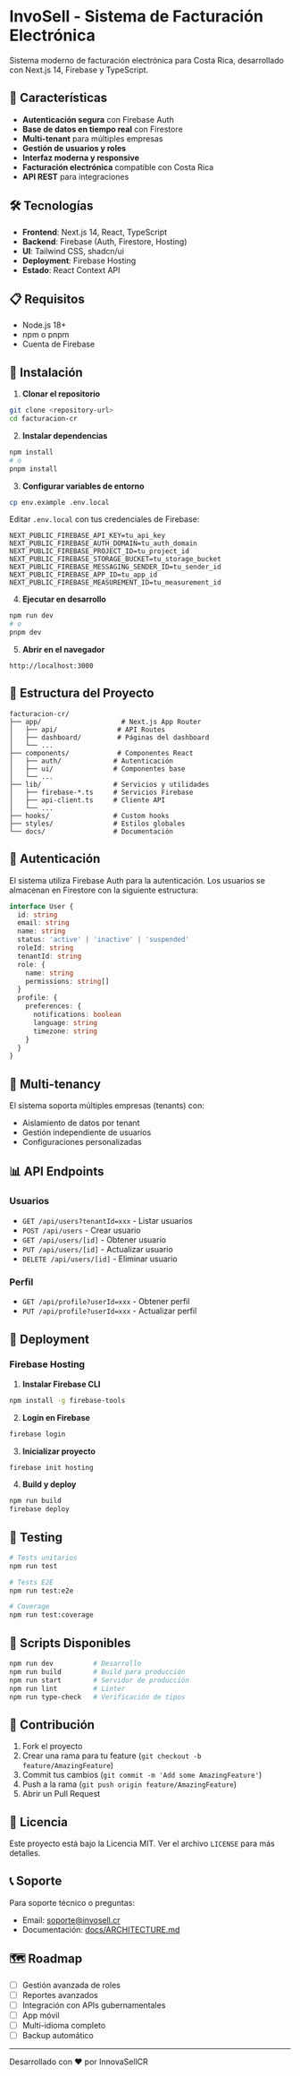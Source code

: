 # InvoSell - Sistema de Facturación Electrónica

Sistema moderno de facturación electrónica para Costa Rica, desarrollado con Next.js 14, Firebase y TypeScript.

## 🚀 Características

- **Autenticación segura** con Firebase Auth
- **Base de datos en tiempo real** con Firestore
- **Multi-tenant** para múltiples empresas
- **Gestión de usuarios y roles**
- **Interfaz moderna y responsive**
- **Facturación electrónica** compatible con Costa Rica
- **API REST** para integraciones

## 🛠️ Tecnologías

- **Frontend**: Next.js 14, React, TypeScript
- **Backend**: Firebase (Auth, Firestore, Hosting)
- **UI**: Tailwind CSS, shadcn/ui
- **Deployment**: Firebase Hosting
- **Estado**: React Context API

## 📋 Requisitos

- Node.js 18+
- npm o pnpm
- Cuenta de Firebase

## 🔧 Instalación

1. **Clonar el repositorio**
```bash
git clone <repository-url>
cd facturacion-cr
```

2. **Instalar dependencias**
```bash
npm install
# o
pnpm install
```

3. **Configurar variables de entorno**
```bash
cp env.example .env.local
```

Editar `.env.local` con tus credenciales de Firebase:
```env
NEXT_PUBLIC_FIREBASE_API_KEY=tu_api_key
NEXT_PUBLIC_FIREBASE_AUTH_DOMAIN=tu_auth_domain
NEXT_PUBLIC_FIREBASE_PROJECT_ID=tu_project_id
NEXT_PUBLIC_FIREBASE_STORAGE_BUCKET=tu_storage_bucket
NEXT_PUBLIC_FIREBASE_MESSAGING_SENDER_ID=tu_sender_id
NEXT_PUBLIC_FIREBASE_APP_ID=tu_app_id
NEXT_PUBLIC_FIREBASE_MEASUREMENT_ID=tu_measurement_id
```

4. **Ejecutar en desarrollo**
```bash
npm run dev
# o
pnpm dev
```

5. **Abrir en el navegador**
```
http://localhost:3000
```

## 📁 Estructura del Proyecto

```
facturacion-cr/
├── app/                    # Next.js App Router
│   ├── api/               # API Routes
│   ├── dashboard/         # Páginas del dashboard
│   └── ...
├── components/            # Componentes React
│   ├── auth/             # Autenticación
│   ├── ui/               # Componentes base
│   └── ...
├── lib/                  # Servicios y utilidades
│   ├── firebase-*.ts     # Servicios Firebase
│   ├── api-client.ts     # Cliente API
│   └── ...
├── hooks/                # Custom hooks
├── styles/               # Estilos globales
└── docs/                 # Documentación
```

## 🔐 Autenticación

El sistema utiliza Firebase Auth para la autenticación. Los usuarios se almacenan en Firestore con la siguiente estructura:

```typescript
interface User {
  id: string
  email: string
  name: string
  status: 'active' | 'inactive' | 'suspended'
  roleId: string
  tenantId: string
  role: {
    name: string
    permissions: string[]
  }
  profile: {
    preferences: {
      notifications: boolean
      language: string
      timezone: string
    }
  }
}
```

## 🏢 Multi-tenancy

El sistema soporta múltiples empresas (tenants) con:
- Aislamiento de datos por tenant
- Gestión independiente de usuarios
- Configuraciones personalizadas

## 📊 API Endpoints

### Usuarios
- `GET /api/users?tenantId=xxx` - Listar usuarios
- `POST /api/users` - Crear usuario
- `GET /api/users/[id]` - Obtener usuario
- `PUT /api/users/[id]` - Actualizar usuario
- `DELETE /api/users/[id]` - Eliminar usuario

### Perfil
- `GET /api/profile?userId=xxx` - Obtener perfil
- `PUT /api/profile?userId=xxx` - Actualizar perfil

## 🚀 Deployment

### Firebase Hosting

1. **Instalar Firebase CLI**
```bash
npm install -g firebase-tools
```

2. **Login en Firebase**
```bash
firebase login
```

3. **Inicializar proyecto**
```bash
firebase init hosting
```

4. **Build y deploy**
```bash
npm run build
firebase deploy
```

## 🧪 Testing

```bash
# Tests unitarios
npm run test

# Tests E2E
npm run test:e2e

# Coverage
npm run test:coverage
```

## 📝 Scripts Disponibles

```bash
npm run dev          # Desarrollo
npm run build        # Build para producción
npm run start        # Servidor de producción
npm run lint         # Linter
npm run type-check   # Verificación de tipos
```

## 🤝 Contribución

1. Fork el proyecto
2. Crear una rama para tu feature (`git checkout -b feature/AmazingFeature`)
3. Commit tus cambios (`git commit -m 'Add some AmazingFeature'`)
4. Push a la rama (`git push origin feature/AmazingFeature`)
5. Abrir un Pull Request

## 📄 Licencia

Este proyecto está bajo la Licencia MIT. Ver el archivo `LICENSE` para más detalles.

## 📞 Soporte

Para soporte técnico o preguntas:
- Email: soporte@invosell.cr
- Documentación: [docs/ARCHITECTURE.md](./docs/ARCHITECTURE.md)

## 🗺️ Roadmap

- [ ] Gestión avanzada de roles
- [ ] Reportes avanzados
- [ ] Integración con APIs gubernamentales
- [ ] App móvil
- [ ] Multi-idioma completo
- [ ] Backup automático

---

Desarrollado con ❤️ por InnovaSellCR